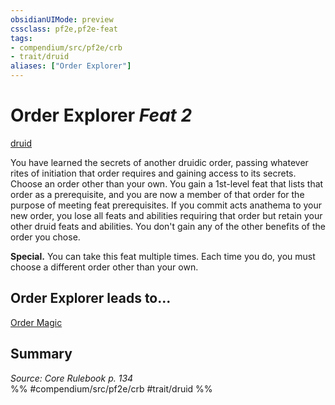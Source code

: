 ```yaml
---
obsidianUIMode: preview
cssclass: pf2e,pf2e-feat
tags:
- compendium/src/pf2e/crb
- trait/druid
aliases: ["Order Explorer"]
---
```

# Order Explorer  *Feat 2*  
[druid](rules/traits/druid.md)  


You have learned the secrets of another druidic order, passing whatever rites of initiation that order requires and gaining access to its secrets. Choose an order other than your own. You gain a 1st-level feat that lists that order as a prerequisite, and you are now a member of that order for the purpose of meeting feat prerequisites. If you commit acts anathema to your new order, you lose all feats and abilities requiring that order but retain your other druid feats and abilities. You don't gain any of the other benefits of the order you chose.

**Special.** You can take this feat multiple times. Each time you do, you must choose a different order other than your own.

## Order Explorer leads to...

[Order Magic](compendium/feats/order-magic.md)

## Summary

*Source: Core Rulebook p. 134*  
%% #compendium/src/pf2e/crb #trait/druid %%